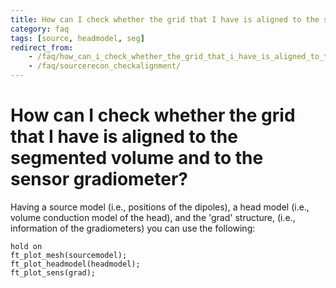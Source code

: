 ```yaml
---
title: How can I check whether the grid that I have is aligned to the segmented volume and to the sensor gradiometer?
category: faq
tags: [source, headmodel, seg]
redirect_from:
    - /faq/how_can_i_check_whether_the_grid_that_i_have_is_aligned_to_the_segmented_volume_and_to_the_sensor_gradiometer/
    - /faq/sourcerecon_checkalignment/
---
```


# How can I check whether the grid that I have is aligned to the segmented volume and to the sensor gradiometer?

Having a source model (i.e., positions of the dipoles), a head model (i.e., volume conduction model of the head), and the 'grad' structure, (i.e., information of the gradiometers) you can use the following:

    hold on
    ft_plot_mesh(sourcemodel);
    ft_plot_headmodel(headmodel);
    ft_plot_sens(grad);
